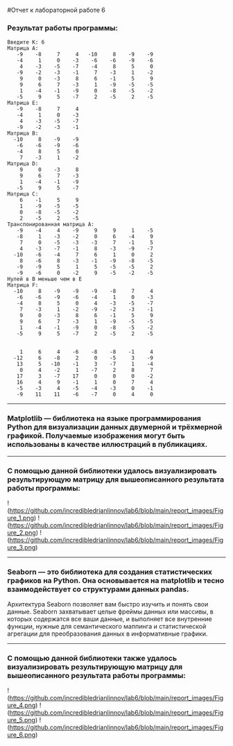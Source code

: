 #Отчет к лабораторной работе 6
### Результат работы программы:
```Введите N: 8
Введите K: 6
Матрица А: 
   -9    -8     7     4   -10     8    -9    -9 
   -4     1     0    -3    -6    -6    -9    -6 
    4    -3    -5    -7    -4     8     5     0 
   -9    -2    -3    -1     7    -3     1    -2 
    9     0    -3     8     6    -1     5     9 
    9     6     7    -3     1    -9    -5    -5 
    1    -4    -1    -9     0    -8    -5    -2 
   -5     9     5    -7     2    -5     2    -5 
Матрица E: 
   -9    -8     7     4 
   -4     1     0    -3 
    4    -3    -5    -7 
   -9    -2    -3    -1 
Матрица B: 
  -10     8    -9    -9 
   -6    -6    -9    -6 
   -4     8     5     0 
    7    -3     1    -2 
Матрица D: 
    9     0    -3     8 
    9     6     7    -3 
    1    -4    -1    -9 
   -5     9     5    -7 
Матрица C: 
    6    -1     5     9 
    1    -9    -5    -5 
    0    -8    -5    -2 
    2    -5     2    -5 
Транспонированная матрица A: 
   -9    -4     4    -9     9     9     1    -5 
   -8     1    -3    -2     0     6    -4     9 
    7     0    -5    -3    -3     7    -1     5 
    4    -3    -7    -1     8    -3    -9    -7 
  -10    -6    -4     7     6     1     0     2 
    8    -6     8    -3    -1    -9    -8    -5 
   -9    -9     5     1     5    -5    -5     2 
   -9    -6     0    -2     9    -5    -2    -5 
Нулей в B меньше чем в E
Матрица F: 
  -10     8    -9    -9    -9    -8     7     4 
   -6    -6    -9    -6    -4     1     0    -3 
   -4     8     5     0     4    -3    -5    -7 
    7    -3     1    -2    -9    -2    -3    -1 
    9     0    -3     8     6    -1     5     9 
    9     6     7    -3     1    -9    -5    -5 
    1    -4    -1    -9     0    -8    -5    -2 
   -5     9     5    -7     2    -5     2    -5 


    1     6     4    -6    -8    -8    -1     4 
  -12     6    -8     2     0    -5     3    -9 
   13     5   -10    -1     3    -7     1    -4 
    0     4    -2     1    -7     2     8     7 
   17     3    -7    17     0     0     0    -2 
   16     4     9    -1     1     0     7     4 
   -5    -3     4    -5    -4    -3     0    -1 
   -9    11    11    -6    -7     0     4     0 
```
___
### Matplotlib — библиотека на языке программирования Python для визуализации данных двумерной и трёхмерной графикой. Получаемые изображения могут быть использованы в качестве иллюстраций в публикациях.
___
### С помощью данной библиотеки удалось визуализировать результирующую матрицу для вышеописанного результата работы программы: 
!(https://github.com/incredibledrianlinnov/lab6/blob/main/report_images/Figure_1.png)
!(https://github.com/incredibledrianlinnov/lab6/blob/main/report_images/Figure_2.png)
!(https://github.com/incredibledrianlinnov/lab6/blob/main/report_images/Figure_3.png)
___
### Seaborn — это библиотека для создания статистических графиков на Python. Она основывается на matplotlib и тесно взаимодействует со структурами данных pandas.
Архитектура Seaborn позволяет вам быстро изучить и понять свои данные. Seaborn захватывает целые фреймы данных или массивы, в которых содержатся все ваши данные, и выполняет все внутренние функции, нужные для семантического маппинга и статистической агрегации для преобразования данных в информативные графики.
___
### С помощью данной библиотеки также удалось визуализировать результирующую матрицу для вышеописанного результата работы программы:
!(https://github.com/incredibledrianlinnov/lab6/blob/main/report_images/Figure_4.png)
!(https://github.com/incredibledrianlinnov/lab6/blob/main/report_images/Figure_5.png)
!(https://github.com/incredibledrianlinnov/lab6/blob/main/report_images/Figure_6.png)